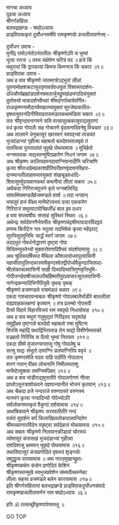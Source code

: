 मागचा अध्याय  
पुढचा अध्याय  
श्रीगर्गसंहिता  
बलभद्रखण्डः - षष्ठोऽध्यायः  
प्राड्‌विपाककृतं दुर्योधनसमीपे रामकृष्णयोः व्रजलीलावर्णनम् -  
  
दुर्योधन उवाच -  
मुनींद्र रामोऽनंतोऽनंतलीलः श्रीकृष्णोऽपि च भूम्यां  
भूत्वा रराज ॥ तस्य संक्षेपेण चरित्रं वद ॥ व्रजे किं  
मथुरायां किं द्वारकायां किमत्र किमन्यत्र किं चकार ॥१॥  
प्राड्‌विपाक उवाच -  
अथ ह वाव श्रीकृष्णो जातमात्रोऽद्‌भुतां लीलां  
पूतनामोक्षशकटासुरतृणावर्तवधयुतां विश्वरूपदर्शन-  
दधिचौर्य्यब्रह्मांडदर्शनयमलार्जुनद्रुमखंडभंगादिसंयुक्तां  
दुर्वाससो मायादर्शनवैभवां श्रीमद्‌गर्गाचार्यवर्णित-  
राधाकृष्णनामौदार्य्यमाहात्म्ययुक्तां सुरजेष्ठकारित-  
वृषभानुवरनंदिनीविवाहरासमंडलकथामंडितां चकार ॥२॥  
ततः श्रीवृन्दावनागमने सति वत्सासुरबकासुराद्यसुराणां  
वधं कृत्वा गोपालैः सह गोचारणे वृंदावनादिवनेषु विचचार ॥३॥  
अथ तालवने धेनुकासुरं खरस्वनं स्वपद्‌भ्यां ताडयंतं  
भुजदंडाभ्यां गृहीत्वा महाबलो बलदेवस्तालवृक्षे तं  
पातयित्वा पुनरापतंतं भूपृष्ठे पोथयामास ॥ मूर्च्छितो  
भग्नमस्तकः सद्यस्तन्मुष्टिप्रहारेण निधनं जगाम ॥४॥  
अथ श्रीकृष्णः कालियदमनदावाग्निपानादीनि चरित्राणि  
कृत्वा श्रीराधाप्रेमप्रकाशप्रीतिपरीक्षणवृंदावनविहार-  
दानमानलीलाहावभावयुक्तां शंखचूडवधादि-  
शिवासुर्य्युपाख्यानकथां कथनीयां लीलां चकार ॥५॥  
अथैकदा गिरिराजपूजने कृते भग्नबलिरिंद्रः  
सांवर्तमेघमण्डलैर्व्रजमण्डले ववर्ष ॥ तदा भगवान्  
भयातुरं व्रजं वीक्ष्य माभैष्टेत्यभयं दत्वा एककरेण  
गिरिराजं समुत्पाट्योच्छिलींध्रं बाल इव दधार  
ह वाव सप्तवर्षीयः सप्ताहं सुस्थिरं स्थितः ॥६॥  
अथेन्द्रः सर्वदेवगणैर्भयभीतः श्रीकृष्णचंद्रश्रीमत्पादारविंदद्वयं  
प्रणम्य किरीटेन नतः स्तुत्वा तदभिषेकं कृत्वा महेंद्रराट्  
सुरभिसुरमुनिभिः सार्द्धं स्वर्गं जगाम ॥७॥  
तदद्‌भुतं गोवर्धनोद्धारणं दृष्ट्वा गोपा  
विसिस्म्युस्तेभ्यो मुक्तारोपणादिवैभवं संदर्शयामासुः ॥८॥  
अथ श्रुतिरूपर्षिरूपा मैथिला कौशलायोध्यापुरवासिनी  
यज्ञसीतापुलिन्दकारमावैकुण्ठश्वेतद्वीपोर्ध्ववैकुण्ठाजितपद-  
श्रीलोकाचलवासिनी सखी दिव्यादिव्यात्रिगुणवृत्तिभूमि-  
गोपीजनदेवश्रीजालंधरीबर्हिष्मतीपुरंध्र्यप्सरःसुतलवासिनी-  
नागेन्द्रकन्यादिभिर्गोपीयूथैः पृथक् पृथक्  
श्रीकृष्णो व्रजमण्डले रासमंडलं चकार ॥९॥  
एकदा गाश्चारयन्सबलः श्रीकृष्णो गोपालबालैर्भांडीरे बाललीलां  
वाह्यवाहकलक्षणां कृतवान् ॥ तत्र प्रलम्बो गोपरूपी  
दैत्यो विहारे विहारविजयं रामं स्वपृष्ठे निधायोवाह ॥१०॥  
अथ ह वाव मथुरां गंतुमुद्यतं गिरींद्रस्य सदृशदेहं  
तमुद्वीक्ष्य पृष्टगतो बलदेवो महाबलो रुषा मुष्टिना  
शिरसि महाद्रिं यथाद्रिभित्तताड तेन सद्यो विशीर्णमस्तको  
वज्रहतो गिरिरिव स दैत्यो भूम्यां निपपात ॥११॥  
एकदा ग्रीष्मे मुंजारण्यगतासु गोषु गोपालेषु च  
सत्सु सद्यः संभूतो दावाग्निः प्रलयाग्निरिव ववृधे ॥  
ततः कृष्णरामेति वदतः पाहि पाहीति गोपालान्  
शरणं गतान् वीक्ष्य लोचनानि निमीलयताशु  
माभैष्टेत्युक्त्वा तमग्निमपिबत् ॥१२॥  
अथ ह वाव भांडीराद्यमुनातीरे गोपालगोगणं नीत्वा  
प्राप्तोऽभूत्तत्राशोकवने यज्ञपत्न्यानीतं भोजनं कृतवान् ॥१३॥  
अथ चैकदा व्रजे नन्दराजे वरुणग्रस्ते वरुणस्य  
मानभंगं कृत्वा नन्दादिभ्यो गोपेभ्योऽपि  
सर्वलोकनमस्कृतं वैकुण्ठं दर्शयामास ॥१४॥  
अथांबिकावने श्रीकृष्णः सरस्वतीतीरे नन्दं  
ग्रसंतं सुदर्शनं सर्पं किलाखिललोकपालवन्दितेन  
श्रीमच्चरणारविंदेन स्पृष्ट्वा सर्पदेहात्तं मोचयामास ॥१५॥  
अथ सबलः श्रीकृष्णो निलायनक्रीडायां चोररूपं  
व्योमासुरं कंससखं भुजदंडाभ्यां गृहीत्वा  
दशदिशासु भ्रामयन् भूपृष्ठे पोथयामास ॥१६॥  
तथारिष्टासुरं कंसप्रणोदितं वृषरूपं शृङ्गयोः  
समुद्धृत्य पातयामास ॥ अथ नारदमुखाच्छ्रुत-  
श्रीकृष्णकथेन कंसेन प्रणोदितं केशिनं  
श्रीकृष्णस्तन्मुखे स्वभुजप्रवेशेन संममर्देत्थमनेका  
लीलाः सहसा व्रजमंडले बलेन कारयामास ॥१७॥  
इति श्रीगर्गसंहितायां बलभद्रखण्डे प्राड्‌विपाकदुर्योधनसंवादे  
रामकृष्णव्रजलीलावर्णनं नाम षष्ठोऽध्यायः ॥६॥  
  
हरिः ॐ तत्सच्छ्रीकृष्णार्पणमस्तु ॥  
  
GO TOP
